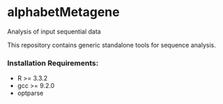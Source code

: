 # alphabetMetagene
Analysis of input sequential data

This repository contains generic standalone tools for sequence analysis.

### Installation Requirements:
* R >= 3.3.2
* gcc >= 9.2.0
* optparse

